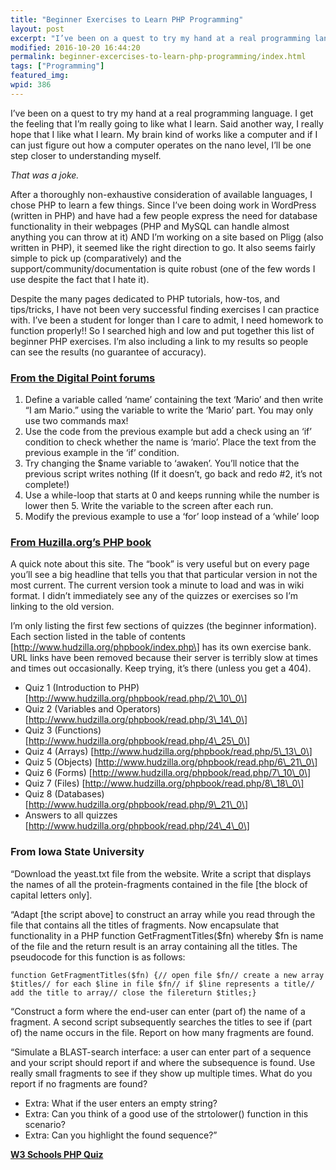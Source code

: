 ```yaml
---
title: "Beginner Exercises to Learn PHP Programming"
layout: post
excerpt: "I’ve been on a quest to try my hand at a real programming language. I get the feeling that I’m really going to like what I learn."
modified: 2016-10-20 16:44:20
permalink: beginner-excercises-to-learn-php-programming/index.html
tags: ["Programming"]
featured_img:
wpid: 386
---
```



I’ve been on a quest to try my hand at a real programming language. I get the feeling that I’m really going to like what I learn. Said another way, I really hope that I like what I learn. My brain kind of works like a computer and if I can just figure out how a computer operates on the nano level, I’ll be one step closer to understanding myself.

_That was a joke._

After a thoroughly non-exhaustive consideration of available languages, I chose PHP to learn a few things. Since I’ve been doing work in WordPress (written in PHP) and have had a few people express the need for database functionality in their webpages (PHP and MySQL can handle almost anything you can throw at it) AND I’m working on a site based on Pligg (also written in PHP), it seemed like the right direction to go. It also seems fairly simple to pick up (comparatively) and the support/community/documentation is quite robust (one of the few words I use despite the fact that I hate it).

Despite the many pages dedicated to PHP tutorials, how-tos, and tips/tricks, I have not been very successful finding exercises I can practice with. I’ve been a student for longer than I care to admit, I need homework to function properly!! So I searched high and low and put together this list of beginner PHP exercises. I’m also including a link to my results so people can see the results (no guarantee of accuracy).

### [**From the Digital Point forums**](http://forums.digitalpoint.com/showthread.php?t=642480)

1. Define a variable called ‘name’ containing the text ‘Mario’ and then write “I am Mario.” using the variable to write the ‘Mario’ part. You may only use two commands max!
2. Use the code from the previous example but add a check using an ‘if’ condition to check whether the name is ‘mario’. Place the text from the previous example in the ‘if’ condition.
3. Try changing the $name variable to ‘awaken’. You’ll notice that the previous script writes nothing (If it doesn’t, go back and redo #2, it’s not complete!)
4. Use a while-loop that starts at 0 and keeps running while the number is lower then 5. Write the variable to the screen after each run.
5. Modify the previous example to use a ‘for’ loop instead of a ‘while’ loop

### [**From Huzilla.org’s PHP book**](http://www.hudzilla.org/phpbook/)

A quick note about this site. The “book” is very useful but on every page you’ll see a big headline that tells you that that particular version in not the most current. The current version took a minute to load and was in wiki format. I didn’t immediately see any of the quizzes or exercises so I’m linking to the old version.

I’m only listing the first few sections of quizzes (the beginner information). Each section listed in the table of contents \[http://www.hudzilla.org/phpbook/index.php\] has its own exercise bank. URL links have been removed because their server is terribly slow at times and times out occasionally. Keep trying, it’s there (unless you get a 404).

- Quiz 1 (Introduction to PHP) \[http://www.hudzilla.org/phpbook/read.php/2\_10\_0\]
- Quiz 2 (Variables and Operators) \[http://www.hudzilla.org/phpbook/read.php/3\_14\_0\]
- Quiz 3 (Functions) \[http://www.hudzilla.org/phpbook/read.php/4\_25\_0\]
- Quiz 4 (Arrays) \[http://www.hudzilla.org/phpbook/read.php/5\_13\_0\]
- Quiz 5 (Objects) \[http://www.hudzilla.org/phpbook/read.php/6\_21\_0\]
- Quiz 6 (Forms) \[http://www.hudzilla.org/phpbook/read.php/7\_10\_0\]
- Quiz 7 (Files) \[http://www.hudzilla.org/phpbook/read.php/8\_18\_0\]
- Quiz 8 (Databases) \[http://www.hudzilla.org/phpbook/read.php/9\_21\_0\]
- Answers to all quizzes \[http://www.hudzilla.org/phpbook/read.php/24\_4\_0\]

### **From Iowa State University**

“Download the <a>yeast.txt</a> file from the website. Write a script that displays the names of all the protein-fragments contained in the file \[the block of capital letters only\].

“Adapt \[the script above\] to construct an array while you read through the file that contains all the titles of fragments. Now encapsulate that functionality in a PHP function GetFragmentTitles($fn) whereby $fn is name of the file and the return result is an array containing all the titles. The pseudocode for this function is as follows:

`function GetFragmentTitles($fn) {// open file $fn// create a new array $titles// for each $line in file $fn// if $line represents a title// add the title to array// close the filereturn $titles;}`

“Construct a form where the end-user can enter (part of) the name of a fragment. A second script subsequently searches the titles to see if (part of) the name occurs in the file. Report on how many fragments are found.

“Simulate a BLAST-search interface: a user can enter part of a sequence and your script should report if and where the subsequence is found. Use really small fragments to see if they show up multiple times. What do you report if no fragments are found?

- Extra: What if the user enters an empty string?
- Extra: Can you think of a good use of the strtolower() function in this scenario?
- Extra: Can you highlight the found sequence?”

**[W3 Schools PHP Quiz ](http://www.w3schools.com/quiztest/quiztest.asp?qtest=PHP)**
